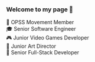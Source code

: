 ### Welcome to my page 👋

💬 OPSS Movement Member<br>
:mortar_board: Senior Software Engineer<br>
:video_game: Junior Video Games Developer<br>
:art: Junior Art Director<br>
:diamond_shape_with_a_dot_inside: Senior Full-Stack Developer
